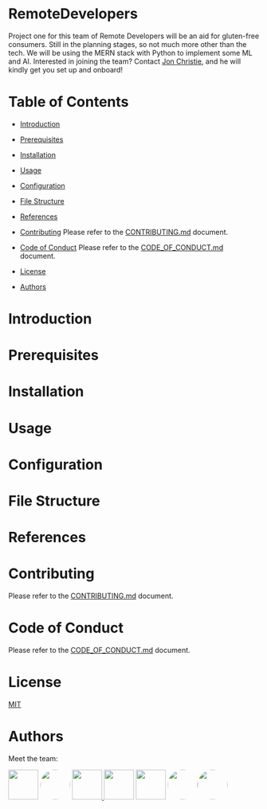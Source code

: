 # RemoteDevelopers

Project one for this team of Remote Developers will be an aid for gluten-free consumers. Still in the planning stages, so not much more other than the tech. We will be using the MERN stack with Python to implement some ML and AI. Interested in joining the team? Contact [Jon Christie](jonchristie.net), and he will kindly get you set up and onboard!

# Table of Contents

- [Introduction](#introduction)
   <!-- Explanation of the team, the project, and its purpose. -->

- [Prerequisites](#prerequisites)
   <!-- List of software, libraries, and dependencies required to run the project. -->

- [Installation](#installation)
   <!-- Step-by-step guide on how to install the project on a local machine. -->

- [Usage](#usage)
   <!-- Instructions on how to use the project, including code examples. -->

- [Configuration](#configuration)
   <!-- Explanation of any configuration files or settings required for the project. -->

- [File Structure](#file-structure)
   <!-- Overview of the project's directory structure and the purpose of each file. -->

- [References](#references)
   <!-- Links to any external resources, documentation, or related projects. -->

- [Contributing](#contributing)
  Please refer to the [CONTRIBUTING.md](https://raw.githubusercontent.com/mathcodes/RemoteDevelopers/main/CONTRIBUTING.md) document.

- [Code of Conduct](#code-of-conduct)
  Please refer to the [CODE_OF_CONDUCT.md](https://raw.githubusercontent.com/mathcodes/RemoteDevelopers/main/CODE_OF_CONDUCT.md) document.

- [License](#license)
   <!-- Information about the project's license and terms of use. -->

- [Authors](#authors)
    <!-- List of contributors and their contact information. -->

# Introduction

# Prerequisites

# Installation

# Usage

# Configuration

# File Structure

# References

# Contributing

Please refer to the [CONTRIBUTING.md](https://raw.githubusercontent.com/mathcodes/RemoteDevelopers/main/CONTRIBUTING.md) document.

# Code of Conduct

Please refer to the [CODE_OF_CONDUCT.md](https://raw.githubusercontent.com/mathcodes/RemoteDevelopers/main/CODE_OF_CONDUCT.md) document.

# License

[MIT](https://raw.githubusercontent.com/mathcodes/RemoteDevelopers/main/LICENSE)

# Authors

Meet the team:

<!--  if your avatar is already a circle, you can just use the link itself (right click your avatar and Save Image Link 👍
<a href="https://github.com/mathcodes"><img src="https://avatars.githubusercontent.com/u/17928947?v=4" width="60px" /></a>
-->

<!-- If your avatar is a square, take this anchor and img tag and change the '111673577?v=4' to what yours is in your avatar image link 👍 :
<a href="https://github.com/fernandojbf123"><img src="https://images.weserv.nl/?url=avatars.githubusercontent.com/u/111673577?v=4&h=300&w=300&fit=cover&mask=circle&maxage=7d" width="60px" style="border-radius:50%;"/></a>
-->

<a href="https://github.com/mathcodes"><img src="https://avatars.githubusercontent.com/u/17928947?v=4" width="60px" /></a> <a href="https://github.com/fernandojbf123"><img src="https://images.weserv.nl/?url=avatars.githubusercontent.com/u/111673577?v=4&h=300&w=300&fit=cover&mask=circle&maxage=7d" width="60px" style="border-radius:50%;"/></a> <a href="https://github.com/pizzii"><img src="https://images.weserv.nl/?url=avatars.githubusercontent.com/u/38224641?v=4&h=300&w=300&fit=cover&mask=circle&maxage=7d" width="60px"/> </a> <a href="https://github.com/avinashji1302"><img src="https://images.weserv.nl/?url=avatars.githubusercontent.com/u/91355822?v=4&h=300&w=300&fit=cover&mask=circle&maxage=7d" width="60px" /></a> <a href="https://github.com/CurtisCodes"><img src="https://images.weserv.nl/?url=avatars.githubusercontent.com/u/80713533?v=4&h=300&w=300&fit=cover&mask=circle&maxage=7d" width="60px" /></a> <a href="https://github.com/Thebigjoe10"><img src="https://images.weserv.nl/?url=avatars.githubusercontent.com/u/110489359?v=4&h=300&w=300&fit=cover&mask=circle&maxage=7d" width="60px" style="border-radius: 50%;"/></a><a href="https://github.com/uzafar90"><img src="https://avatars.githubusercontent.com/u/91842787?v=4" width="60px" style="border-radius: 50%;"/></a>
